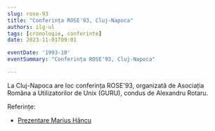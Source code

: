 ```yaml
---
slug: rose-93
title: "Conferința ROSE'93, Cluj-Napoca"
authors: ilg-ul
tags: [cronologie, conferinte]
date: 2023-11-01T09:01

eventDate: '1993-10'
eventSummary: "Conferința ROSE'93, Cluj-Napoca"

---
```


La Cluj-Napoca are loc conferința ROSE'93, organizată de Asociația Româna
a Utilizatorilor de Unix (GURU), condus de Alexandru Rotaru.

<!-- truncate -->

Referințe:

- [Prezentare Marius Hâncu](http://linux.punct.info/rose93.html)
